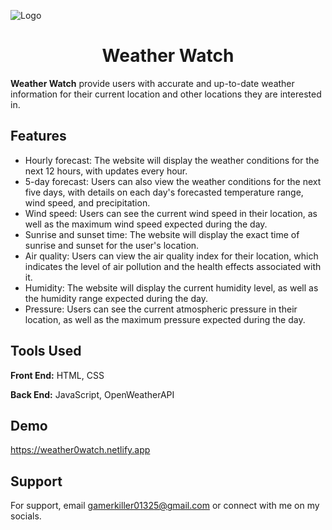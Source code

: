 
![Logo](https://i.ibb.co/WvZ2310/logo.png)


<div style="text-align:center">
<h1> Weather Watch </h1>
</div>

**Weather Watch** provide users with accurate and up-to-date weather information for their current location and other locations they are interested in.


## Features

- Hourly forecast: The website will display the weather conditions for the next 12 hours, with updates every hour.
- 5-day forecast: Users can also view the weather conditions for the next five days, with details on each day's forecasted temperature range, wind speed, and precipitation.
- Wind speed: Users can see the current wind speed in their location, as well as the maximum wind speed expected during the day.
- Sunrise and sunset time: The website will display the exact time of sunrise and sunset for the user's location.
- Air quality: Users can view the air quality index for their location, which indicates the level of air pollution and the health effects associated with it.
- Humidity: The website will display the current humidity level, as well as the humidity range expected during the day.
- Pressure: Users can see the current atmospheric pressure in their location, as well as the maximum pressure expected during the day.


## Tools Used

**Front End:** HTML, CSS

**Back End:** JavaScript, OpenWeatherAPI

## Demo

https://weather0watch.netlify.app


## Support

For support, email gamerkiller01325@gmail.com or connect with me on my socials.
